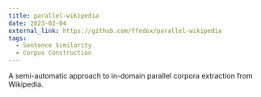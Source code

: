```yaml
---
title: parallel-wikipedia
date: 2023-02-04
external_link: https://github.com/ffedox/parallel-wikipedia
tags:
  - Sentence Similarity
  - Corpus Construction
---
```


A semi-automatic approach to in-domain parallel corpora extraction from Wikipedia. 

<!--more-->
